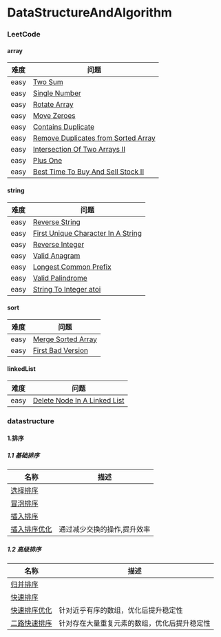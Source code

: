 # DataStructureAndAlgorithm

### LeetCode

#### array

|  难度  | 问题 |
|---|---|
|  easy | [Two Sum](https://github.com/junyu0577/DataStructureAndAlgorithm/blob/master/solution/src/main/java/com/github/junyu/solution/easy/array/_001_TwoSum.java) |
|  easy | [Single Number](https://github.com/junyu0577/DataStructureAndAlgorithm/blob/master/solution/src/main/java/com/github/junyu/solution/easy/array/_002_SingleNumber.java) |
|  easy | [Rotate Array](https://github.com/junyu0577/DataStructureAndAlgorithm/blob/master/solution/src/main/java/com/github/junyu/solution/easy/array/_003_RotateArray.java) |
|  easy | [Move Zeroes](https://github.com/junyu0577/DataStructureAndAlgorithm/blob/master/solution/src/main/java/com/github/junyu/solution/easy/array/_004MoveZeroes.java) |
|  easy | [Contains Duplicate](https://github.com/junyu0577/DataStructureAndAlgorithm/blob/master/solution/src/main/java/com/github/junyu/solution/easy/array/_005_ContainsDuplicate.java) |
|  easy | [Remove Duplicates from Sorted Array](https://github.com/junyu0577/DataStructureAndAlgorithm/blob/master/solution/src/main/java/com/github/junyu/solution/easy/array/_006_RemoveDuplicatesfromSortedArray.java) |
|  easy | [Intersection Of Two Arrays II](https://github.com/junyu0577/DataStructureAndAlgorithm/blob/master/solution/src/main/java/com/github/junyu/solution/easy/array/_007_IntersectionOfTwoArrays_II.java) |
|  easy | [Plus One](https://github.com/junyu0577/DataStructureAndAlgorithm/blob/master/solution/src/main/java/com/github/junyu/solution/easy/array/_008_PlusOne.java) |
|  easy | [Best Time To Buy And Sell Stock II](https://github.com/junyu0577/DataStructureAndAlgorithm/blob/master/solution/src/main/java/com/github/junyu/solution/easy/array/_009_BestTimeToBuyAndSellStockII.java) |

#### string

|  难度  | 问题 |
|---|---|
|  easy | [Reverse String](https://github.com/junyu0577/DataStructureAndAlgorithm/blob/master/solution/src/main/java/com/github/junyu/solution/easy/string/_001_ReverseString.java) |
|  easy | [First Unique Character In A String](https://github.com/junyu0577/DataStructureAndAlgorithm/blob/master/solution/src/main/java/com/github/junyu/solution/easy/string/_002_FirstUniqueCharacterInAString.java) |
|  easy | [Reverse Integer](https://github.com/junyu0577/DataStructureAndAlgorithm/blob/master/solution/src/main/java/com/github/junyu/solution/easy/string/_003_ReverseInteger.java) |
|  easy | [Valid Anagram](https://github.com/junyu0577/DataStructureAndAlgorithm/blob/master/solution/src/main/java/com/github/junyu/solution/easy/string/_004_ValidAnagram.java) |
|  easy | [Longest Common Prefix](https://github.com/junyu0577/DataStructureAndAlgorithm/blob/master/solution/src/main/java/com/github/junyu/solution/easy/string/_005_LongestCommonPrefix.java) |
|  easy | [Valid Palindrome](https://github.com/junyu0577/DataStructureAndAlgorithm/blob/master/solution/src/main/java/com/github/junyu/solution/easy/string/_006_ValidPalindrome.java) |
|  easy | [String To Integer atoi](https://github.com/junyu0577/DataStructureAndAlgorithm/blob/master/solution/src/main/java/com/github/junyu/solution/easy/string/_007_StringToInteger_atoi.java) |

#### sort

|  难度  | 问题 |
|---|---|
|  easy | [Merge Sorted Array](https://github.com/junyu0577/DataStructureAndAlgorithm/blob/master/solution/src/main/java/com/github/junyu/solution/easy/sort/_001_MergeSortedArray.java) |
|  easy | [First Bad Version](https://github.com/junyu0577/DataStructureAndAlgorithm/blob/master/solution/src/main/java/com/github/junyu/solution/easy/sort/_002_FirstBadVersion.java) |

#### linkedList

|  难度  | 问题 |
|---|---|
|  easy | [Delete Node In A Linked List](https://github.com/junyu0577/DataStructureAndAlgorithm/blob/master/solution/src/main/java/com/github/junyu/solution/easy/linkedList/_001_DeleteNodeInALinkedList.java) |

### datastructure

#### 1.排序
##### 1.1 基础排序
|  名称  | 描述 |
|---|---|
|  [选择排序](https://github.com/junyu0577/DataStructureAndAlgorithm/blob/master/solution/src/main/java/com/github/junyu/solution/data_structure/sort/SelectionSort.java) |  |
|  [冒泡排序](https://github.com/junyu0577/DataStructureAndAlgorithm/blob/master/solution/src/main/java/com/github/junyu/solution/data_structure/sort/BubbleSort.java) |  |
|  [插入排序](https://github.com/junyu0577/DataStructureAndAlgorithm/blob/master/solution/src/main/java/com/github/junyu/solution/data_structure/sort/InsertionSort.java) |  |
|  [插入排序优化](https://github.com/junyu0577/DataStructureAndAlgorithm/blob/master/solution/src/main/java/com/github/junyu/solution/data_structure/sort/InsertionSort2.java) | 通过减少交换的操作,提升效率 |

##### 1.2 高级排序
|  名称  | 描述 |
|---|---|
|  [归并排序](https://github.com/junyu0577/DataStructureAndAlgorithm/blob/master/solution/src/main/java/com/github/junyu/solution/data_structure/sort/MergeSort.java) |  |
|  [快速排序](https://github.com/junyu0577/DataStructureAndAlgorithm/blob/master/solution/src/main/java/com/github/junyu/solution/data_structure/sort/QuickSort.java) |  |
|  [快速排序优化](https://github.com/junyu0577/DataStructureAndAlgorithm/blob/master/solution/src/main/java/com/github/junyu/solution/data_structure/sort/QuickSort2.java) | 针对近乎有序的数组，优化后提升稳定性 |
|  [二路快速排序](https://github.com/junyu0577/DataStructureAndAlgorithm/blob/master/solution/src/main/java/com/github/junyu/solution/data_structure/sort/QuickSort3.java) | 针对存在大量重复元素的数组，优化后提升稳定性 |


